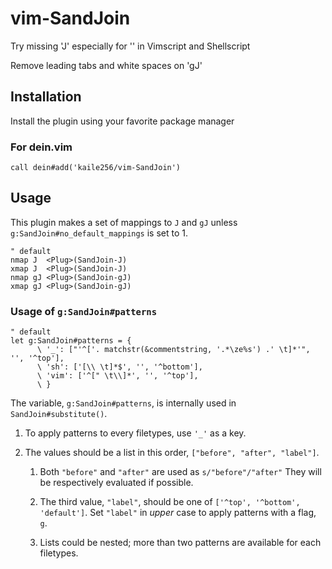 # vim-SandJoin

Try missing 'J' especially for '\' in Vimscript and Shellscript

Remove leading tabs and white spaces on 'gJ'

## Installation

Install the plugin using your favorite package manager

### For dein.vim

```vim
call dein#add('kaile256/vim-SandJoin')
```

## Usage

This plugin makes a set of mappings to `J` and `gJ` unless
`g:SandJoin#no_default_mappings` is set to 1.

```vim
" default
nmap J  <Plug>(SandJoin-J)
xmap J  <Plug>(SandJoin-J)
nmap gJ <Plug>(SandJoin-gJ)
xmap gJ <Plug>(SandJoin-gJ)
```

### Usage of `g:SandJoin#patterns`

```vim
" default
let g:SandJoin#patterns = {
      \ '_': ["'^['. matchstr(&commentstring, '.*\ze%s') .' \t]*'", '', '^top'],
      \ 'sh': ['[\\ \t]*$', '', '^bottom'],
      \ 'vim': ['^[" \t\\]*', '', '^top'],
      \ }
```

The variable, `g:SandJoin#patterns`, is internally used in `SandJoin#substitute()`.

1. To apply patterns to every filetypes, use `'_'` as a key.

1. The values should be a list in this order, `["before", "after", "label"]`.

   1. Both `"before"` and `"after"` are used as `s/"before"/"after"`
      They will be respectively evaluated if possible.

   1. The third value, `"label"`, should be one of `['^top', '^bottom', 'default']`.
      Set `"label"` in _upper_ case to apply patterns with a flag, `g`.

   1. Lists could be nested;
      more than two patterns are available for each filetypes.
